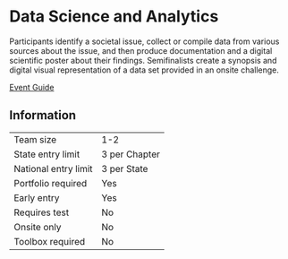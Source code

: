 # Data Science and Analytics

Participants identify a societal issue, collect or compile data
from various sources about the issue, and then produce documentation and a digital scientific poster about their findings.
Semifinalists create a synopsis and digital visual representation
of a data set provided in an onsite challenge.

[Event Guide](https://lwsd.sharepoint.com/:b:/r/sites/GR-JHS-TechnologyStudentAssociation-SCA/Shared%20Documents/23-24/Competition/Event%20Guides/HS%20-%20Data%20Science%20and%20Analytics.pdf)

## Information

|                      |               |
| -------------------- | ------------- |
| Team size            | 1-2           |
| State entry limit    | 3 per Chapter |
| National entry limit | 3 per State   |
| Portfolio required   | Yes           |
| Early entry          | Yes           |
| Requires test        | No            |
| Onsite only          | No            |
| Toolbox required     | No            |
